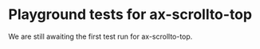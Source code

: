 # Playground tests for ax-scrollto-top
We are still awaiting the first test run for ax-scrollto-top.

